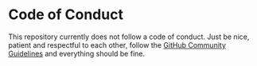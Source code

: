 # Code of Conduct

This repository currently does not follow a code of conduct. Just be nice, patient and respectful to each other, follow the [GitHub Community Guidelines](https://docs.github.com/en/site-policy/github-terms/github-community-guidelines#maintaining-a-strong-community) and everything should be fine.
